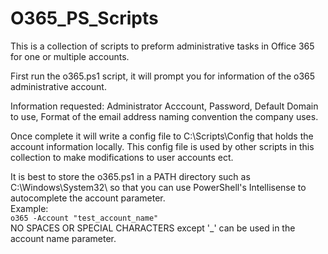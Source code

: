 # O365_PS_Scripts

This is a collection of scripts to preform administrative tasks in Office 365 for one or multiple accounts.

First run the o365.ps1 script, it will prompt you for information of the o365 administrative account.

Information requested:
Administrator Acccount,
Password,
Default Domain to use,
Format of the email address naming convention the company uses.

Once complete it will write a config file to C:\Scripts\Config that holds the account information locally.
This config file is used by other scripts in this collection to make modifications to user accounts ect.

It is best to store the o365.ps1 in a PATH directory such as C:\Windows\System32\ so that you can use 
PowerShell's Intellisense to autocomplete the account parameter.
<br>Example:<br>
`o365 -Account "test_account_name"`<br>
NO SPACES OR SPECIAL CHARACTERS except '_' can be used in the account name parameter.
